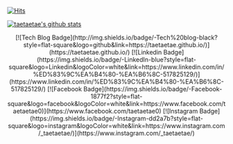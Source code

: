 [![Hits](https://hits.seeyoufarm.com/api/count/incr/badge.svg?url=https%3A%2F%2Fgithub.com%2Ftaetaetae%2Fhit-counter&count_bg=%2379C83D&title_bg=%23555555&icon=&icon_color=%23E7E7E7&title=hits&edge_flat=false)](https://hits.seeyoufarm.com)

[![taetaetae's github stats](https://github-readme-stats.vercel.app/api?username=taetaetae)](https://github.com/anuraghazra/github-readme-stats)


<div align=center>
	[![Tech Blog Badge](http://img.shields.io/badge/-Tech%20blog-black?style=flat-square&logo=github&link=https://taetaetae.github.io/)](https://taetaetae.github.io/) 
[![Linkedin Badge](https://img.shields.io/badge/-LinkedIn-blue?style=flat-square&logo=Linkedin&logoColor=white&link=https://www.linkedin.com/in/%ED%83%9C%EA%B4%80-%EA%B6%8C-517825129/)](https://www.linkedin.com/in/%ED%83%9C%EA%B4%80-%EA%B6%8C-517825129/) 
[![Facebook Badge](https://img.shields.io/badge/-Facebook-1877f2?style=flat-square&logo=facebook&logoColor=white&link=https://www.facebook.com/taetaetae0)](https://www.facebook.com/taetaetae0) 
[![Instagram Badge](https://img.shields.io/badge/-Instagram-dd2a7b?style=flat-square&logo=instagram&logoColor=white&link=https://www.instagram.com/_taetaetae/)](https://www.instagram.com/_taetaetae/) 
</div>
